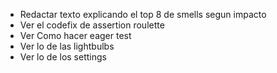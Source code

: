 - Redactar texto explicando el top 8 de smells segun impacto
- Ver el codefix de assertion roulette
- Ver Como hacer eager test
- Ver lo de las lightbulbs
- Ver lo de los settings